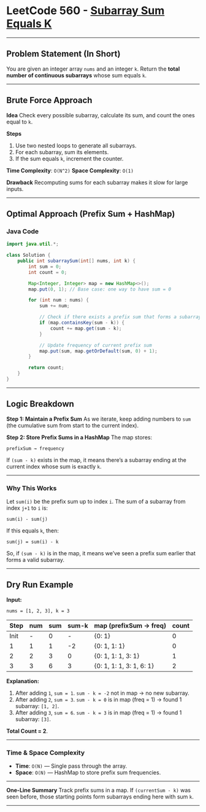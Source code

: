 
# LeetCode 560 - [Subarray Sum Equals K](https://leetcode.com/problems/subarray-sum-equals-k/)

---

## Problem Statement (In Short)

You are given an integer array `nums` and an integer `k`.
Return the **total number of continuous subarrays** whose sum equals `k`.

---

## Brute Force Approach

**Idea**
Check every possible subarray, calculate its sum, and count the ones equal to `k`.

**Steps**

1. Use two nested loops to generate all subarrays.
2. For each subarray, sum its elements.
3. If the sum equals `k`, increment the counter.

**Time Complexity**: `O(N^2)`
**Space Complexity**: `O(1)`

**Drawback**
Recomputing sums for each subarray makes it slow for large inputs.

---

## Optimal Approach (Prefix Sum + HashMap)

### Java Code

```java
import java.util.*;

class Solution {
    public int subarraySum(int[] nums, int k) {
        int sum = 0;
        int count = 0;

        Map<Integer, Integer> map = new HashMap<>();
        map.put(0, 1); // Base case: one way to have sum = 0

        for (int num : nums) {
            sum += num;

            // Check if there exists a prefix sum that forms a subarray with sum k
            if (map.containsKey(sum - k)) {
                count += map.get(sum - k);
            }

            // Update frequency of current prefix sum
            map.put(sum, map.getOrDefault(sum, 0) + 1);
        }

        return count;
    }
}
```

---

## Logic Breakdown

**Step 1: Maintain a Prefix Sum**
As we iterate, keep adding numbers to `sum` (the cumulative sum from start to the current index).

**Step 2: Store Prefix Sums in a HashMap**
The map stores:

```
prefixSum → frequency
```

If `(sum - k)` exists in the map, it means there’s a subarray ending at the current index whose sum is exactly `k`.

---

### Why This Works

Let `sum(i)` be the prefix sum up to index `i`.
The sum of a subarray from index `j+1` to `i` is:

```
sum(i) - sum(j)
```

If this equals `k`, then:

```
sum(j) = sum(i) - k
```

So, if `(sum - k)` is in the map, it means we’ve seen a prefix sum earlier that forms a valid subarray.

---

## Dry Run Example

**Input:**

```
nums = [1, 2, 3], k = 3
```

| Step | num | sum | sum-k | map (prefixSum → freq)   | count |
| ---- | --- | --- | ----- | ------------------------ | ----- |
| Init | -   | 0   | -     | {0: 1}                   | 0     |
| 1    | 1   | 1   | -2    | {0: 1, 1: 1}             | 0     |
| 2    | 2   | 3   | 0     | {0: 1, 1: 1, 3: 1}       | 1     |
| 3    | 3   | 6   | 3     | {0: 1, 1: 1, 3: 1, 6: 1} | 2     |

**Explanation:**

1. After adding `1`, `sum = 1`. `sum - k = -2` not in map → no new subarray.
2. After adding `2`, `sum = 3`. `sum - k = 0` is in map (freq = 1) → found 1 subarray: `[1, 2]`.
3. After adding `3`, `sum = 6`. `sum - k = 3` is in map (freq = 1) → found 1 subarray: `[3]`.

**Total Count = 2**.

---

### Time & Space Complexity

* **Time**: `O(N)` — Single pass through the array.
* **Space**: `O(N)` — HashMap to store prefix sum frequencies.

---

**One-Line Summary**
Track prefix sums in a map. If `(currentSum - k)` was seen before, those starting points form subarrays ending here with sum `k`.

---
